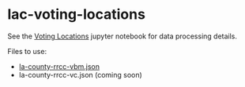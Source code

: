 # lac-voting-locations

See the [Voting Locations](https://github.com/LACMTA/lac-voting-locations/blob/main/voting_locations.ipynb) jupyter notebook for data processing details.

Files to use:
- [la-county-rrcc-vbm.json](https://lacmta.github.io/lac-voting-locations/la-county-rrcc-vbm.json)
- la-county-rrcc-vc.json (coming soon)